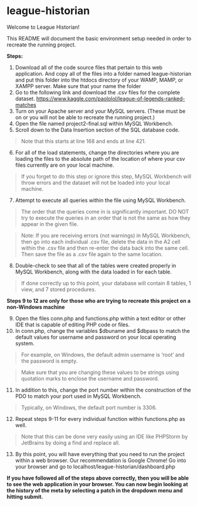 # league-historian

Welcome to League Historian!

This README will document the basic environment setup needed in order to recreate the running project.

**Steps:**

1.	Download all of the code source files that pertain to this web application. And copy all of the files into a folder named league-historian and put this folder into the htdocs directory of your WAMP, MAMP, or XAMPP server. Make sure that your name the folder 
2.	Go to the following link and download the .csv files for the complete dataset.
  	https://www.kaggle.com/paololol/league-of-legends-ranked-matches
3.	Turn on your Apache server and your MySQL servers. (These must be on or you will not be able to recreate the running project.)
4.	Open the file named project2-final.sql within MySQL Workbench.
5.	Scroll down to the Data Insertion section of the SQL database code.
>Note that this starts at line 168 and ends at line 421.
6.	For all of the load statements, change the directories where you are loading the files to the absolute path of the location of where your csv files currently are on your local machine.
>If you forget to do this step or ignore this step, MySQL Workbench will throw errors and the dataset will not be loaded into your local machine.
7.	Attempt to execute all queries within the file using MySQL Workbench.
>The order that the queries come in is significantly important. DO NOT try to execute the queries in an order that is not the same as how they appear in the given file.

>Note: If you are receiving errors (not warnings) in MySQL Workbench, then go into each individual .csv file, delete the data in the A2 cell within the .csv file and then re-enter the data back into the same cell. Then save the file as a .csv file again to the same location.
8.	Double-check to see that all of the tables were created properly in MySQL Workbench, along with the data loaded in for each table.
>If done correctly up to this point, your database will contain 8 tables, 1 view, and 7 stored procedures.

**Steps 9 to 12 are only for those who are trying to recreate this project on a non-Windows machine**

9.	Open the files conn.php and functions.php within a text editor or other IDE that is capable of editing PHP code or files.
10.	In conn.php, change the variables $dbuname and $dbpass to match the default values for username and password on your local operating system.
>For example, on Windows, the default admin username is ‘root’ and the password is empty.

>Make sure that you are changing these values to be strings using quotation marks to enclose the username and password.
11.	In addition to this, change the port number within the construction of the PDO to match your port used in MySQL Workbench.
>Typically, on Windows, the default port number is 3306.
12.	Repeat steps 9-11 for every individual function within functions.php as well.
>Note that this can be done very easily using an IDE like PHPStorm by JetBrains by doing a find and replace all.
13.	By this point, you will have everything that you need to run the project within a web browser. Our recommendation is Google Chrome! Go into your browser and go to localhost/league-historian/dashboard.php

**If you have followed all of the steps above correctly, then you will be able to see the web application in your browser. You can now begin looking at the history of the meta by selecting a patch in the dropdown menu and hitting submit.**
